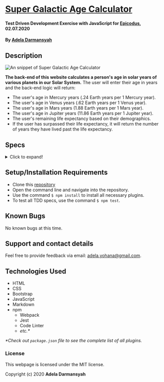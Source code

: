# [Super Galactic Age Calculator](https://github.com/ayohana/galactic-age-calculator.git/)

#### Test Driven Development Exercise with JavaScript for [Epicodus](https://www.epicodus.com/), 02.07.2020

#### By [**Adela Darmansyah**](https://ayohana.github.io/portfolio/)

## Description

![An snippet of Super Galactic Age Calculator](./img/homepage.JPG/)

**The back-end of this website calculates a person's age in solar years of various planets in our Solar System.** The user will enter their age in years and the back-end logic will return:

* The user's age in Mercury years (.24 Earth years per 1 Mercury year).
* The user's age in Venus years (.62 Earth years per 1 Venus year).
* The user's age in Mars years (1.88 Earth years per 1 Mars year).
* The user's age in Jupiter years (11.86 Earth years per 1 Jupiter year).
* The user's remaining life expectancy based on their demographics.
* If the user has surpassed their life expectancy, it will return the number of years they have lived past the life expectancy.

## Specs

<details>
  <summary>Click to expand!</summary>

| Spec | Input | Output |
| :-------------     | :------------- | :------------- |
| **Program Returns User's Age in Earth Years** | 25 | 25 |
| **Program Returns User's Age in Mercury Years** | 25 | 6 |
| **Program Returns User's Age in Venus Years** | 25 | 15.5 |
| **Program Returns User's Age in Mars Years** | 25 | 47 |
| **Program Returns User's Age in Jupiter Years** | 25 | 296.5 |
| **Program Returns User's Remaining Life Expectancy Based on Their Demographics** | age 25, exercises daily, BMI within normal limits, occupation: professional rock climber | 75 |
| **Program Returns User's Number of Years Lived Past Their Life Expectancy if User Surpassed Their Life Expectancy** | age 105, exercises daily, BMI within normal limits, occupation: professional rock climber | 5 |

</details>

## Setup/Installation Requirements

* Clone this [repository](https://github.com/ayohana/galactic-age-calculator.git/)
* Open the command line and navigate into the repository.
* Use the command `$ npm install` to install all necessary plugins.
* To test all TDD specs, use the command `$ npm test`.

## Known Bugs

No known bugs at this time.

## Support and contact details

Feel free to provide feedback via email: adela.yohana@gmail.com.

## Technologies Used

* HTML
* CSS
* Bootstrap
* JavaScript
* Markdown
* npm
  * Webpack
  * Jest
  * Code Linter
  * _etc.*_

_*Check out `package.json` file to see the complete list of all plugins._

### License

This webpage is licensed under the MIT license.

Copyright (c) 2020 **Adela Darmansyah**